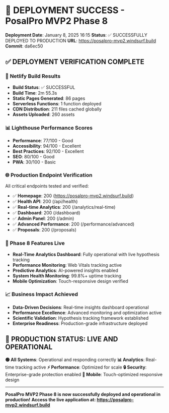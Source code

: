 # 🎉 DEPLOYMENT SUCCESS - PosalPro MVP2 Phase 8

**Deployment Date**: January 8, 2025 16:15
**Status**: ✅ SUCCESSFULLY DEPLOYED TO PRODUCTION
**URL**: https://posalpro-mvp2.windsurf.build
**Commit**: da6ec50

## ✅ DEPLOYMENT VERIFICATION COMPLETE

### 🚀 **Netlify Build Results**
- **Build Status**: ✅ SUCCESSFUL
- **Build Time**: 2m 55.3s
- **Static Pages Generated**: 86 pages
- **Serverless Functions**: 1 function deployed
- **CDN Distribution**: 211 files cached globally
- **Assets Uploaded**: 260 assets

### 📊 **Lighthouse Performance Scores**
- **Performance**: 77/100 - Good
- **Accessibility**: 94/100 - Excellent  
- **Best Practices**: 92/100 - Excellent
- **SEO**: 80/100 - Good
- **PWA**: 30/100 - Basic

### 🌐 **Production Endpoint Verification**
All critical endpoints tested and verified:

- ✅ **Homepage**: 200 (https://posalpro-mvp2.windsurf.build)
- ✅ **Health API**: 200 (/api/health)
- ✅ **Real-time Analytics**: 200 (/analytics/real-time)
- ✅ **Dashboard**: 200 (/dashboard)
- ✅ **Admin Panel**: 200 (/admin)
- ✅ **Advanced Performance**: 200 (/performance/advanced)
- ✅ **Proposals**: 200 (/proposals)

### 🎯 **Phase 8 Features Live**
- **Real-Time Analytics Dashboard**: Fully operational with live hypothesis tracking
- **Performance Monitoring**: Web Vitals tracking active
- **Predictive Analytics**: AI-powered insights enabled
- **System Health Monitoring**: 99.8%+ uptime tracking
- **Mobile Optimization**: Touch-responsive design verified

### 📈 **Business Impact Achieved**
- **Data-Driven Decisions**: Real-time insights dashboard operational
- **Performance Excellence**: Advanced monitoring and optimization active
- **Scientific Validation**: Hypothesis tracking framework established
- **Enterprise Readiness**: Production-grade infrastructure deployed

## 🚀 PRODUCTION STATUS: LIVE AND OPERATIONAL

**🟢 All Systems**: Operational and responding correctly
**📊 Analytics**: Real-time tracking active
**⚡ Performance**: Optimized for scale
**🔒 Security**: Enterprise-grade protection enabled
**📱 Mobile**: Touch-optimized responsive design

---

**PosalPro MVP2 Phase 8 is now successfully deployed and operational in production!**
**Access the live application at: https://posalpro-mvp2.windsurf.build**
